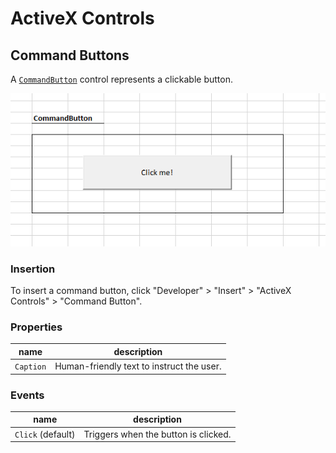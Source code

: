 # ActiveX Controls

## Command Buttons

A [`CommandButton`](https://msdn.microsoft.com/en-us/VBA/Language-Reference-VBA/articles/commandbutton-control) control represents a clickable button.

![a screenshot of an excel worksheet with two buttons which read "Get cell value" and "Set cell value", respectively.](command-button.png)

### Insertion

To insert a command button, click "Developer" > "Insert" > "ActiveX Controls" > "Command Button".

### Properties

name | description
--- | ---
`Caption` | Human-friendly text to instruct the user.

### Events

name | description
--- | ---
`Click` (default) | Triggers when the button is clicked.
